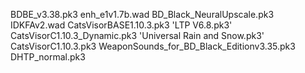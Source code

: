 BDBE_v3.38.pk3
enh_e1v1.7b.wad
BD_Black_NeuralUpscale.pk3
IDKFAv2.wad
CatsVisorBASE1.10.3.pk3
'LTP V6.8.pk3'
CatsVisorC1.10.3_Dynamic.pk3
'Universal Rain and Snow.pk3'
CatsVisorC1.10.3.pk3
WeaponSounds_for_BD_Black_Editionv3.35.pk3
DHTP_normal.pk3